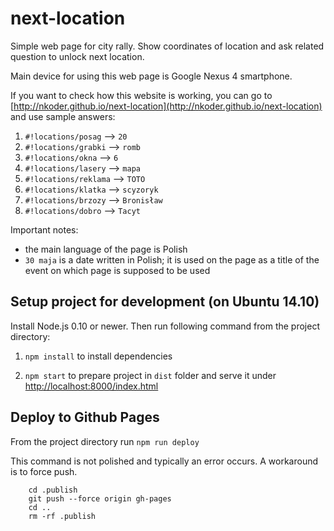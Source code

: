 # next-location

Simple web page for city rally. Show coordinates of location and ask related question to unlock next location.

Main device for using this web page is Google Nexus 4 smartphone.

If you want to check how this website is working, you can go to [http://nkoder.github.io/next-location](http://nkoder.github.io/next-location) and use sample answers:

1. `#!locations/posag` --> `20`
2. `#!locations/grabki` --> `romb`
3. `#!locations/okna` --> `6`
4. `#!locations/lasery` --> `mapa`
4. `#!locations/reklama` --> `TOTO`
5. `#!locations/klatka` --> `scyzoryk `
6. `#!locations/brzozy` --> `Bronisław`
7. `#!locations/dobro` --> `Tacyt`

Important notes:

* the main language of the page is Polish
* `30 maja` is a date written in Polish; it is used on the page as a title of the event on which page is supposed to be used


## Setup project for development (on Ubuntu 14.10)

Install Node.js 0.10 or newer. Then run following command from the project directory:

1. `npm install` to install dependencies

2. `npm start` to prepare project in `dist` folder and serve it under [http://localhost:8000/index.html]()

## Deploy to Github Pages

From the project directory run `npm run deploy`
     
This command is not polished and typically an error occurs. A workaround is to force push.

        cd .publish
        git push --force origin gh-pages
        cd ..
        rm -rf .publish
